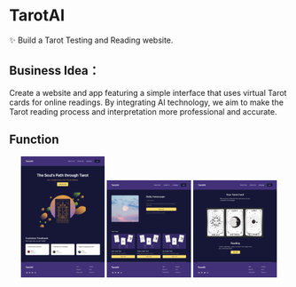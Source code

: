 # TarotAI
✨ Build a Tarot Testing and Reading website.

## Business Idea：
Create a website and app featuring a simple interface that uses virtual Tarot cards for online readings. By integrating AI technology, we aim to make the Tarot reading process and interpretation more professional and accurate.

## Function

<p align="center">
  <img src="Figma/Tarot1.png" alt="main" width="30%" height="30%" />
  <img src="Figma/Tarot2.png" alt="main" width="30%" height="30%" />
  <img src="Figma/Tarot3.png" alt="main" width="30%" height="30%" />
</p>
